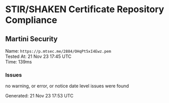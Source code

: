 # STIR/SHAKEN Certificate Repository Compliance

## Martini Security

Name: `https://p.mtsec.me/2884/OHqPt5xI4Ewz.pem`\
Tested At: 21 Nov 23 17:45 UTC\
Time: 139ms

### Issues

no warning, or error, or notice date level issues were found

Generated: 21 Nov 23 17:53 UTC